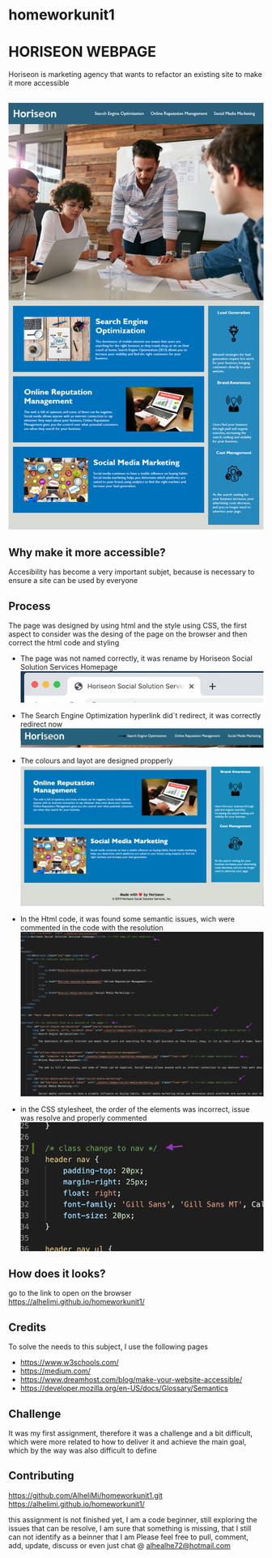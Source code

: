 # homeworkunit1

# HORISEON WEBPAGE


Horiseon is marketing agency that wants to refactor an existing site to make it more accessible

 
![Horiseon page](01-html-css-git-homework-demo.png)


## Why make it more accessible?


Accesibility has become a very important subjet, because is necessary to ensure a site can be used by everyone


## Process


The page was designed by using html and the style using CSS, the first aspect to consider was the desing of the page on the browser and then correct the html code and styling

- The page was not named correctly, it was rename by Horiseon Social Solution Services Homepage
![Horiseon homepage](homework_screenshots/page_name.png)

- The Search Engine Optimization hyperlink did´t redirect, it was correctly redirect now
![search.engine.optimization](homework_screenshots/search.engine.optimization.jpg)

- The colours and layot are designed propperly
![footer layout](homework_screenshots/footer.jpg)

- In the Html code, it was found some semantic issues, wich were commented in the code with the resolution 
![code example](homework_screenshots/code_example.jpg)

- in the CSS stylesheet, the order of the elements was incorrect, issue was resolve and properly commented
![style sheet](homework_screenshots/style_sheet.jpg)


## How does it looks?

go to the link to open on the browser
https://alhelimi.github.io/homeworkunit1/


## Credits 

To solve the needs to this subject, I use the following pages 
- https://www.w3schools.com/
- https://medium.com/
- https://www.dreamhost.com/blog/make-your-website-accessible/
- https://developer.mozilla.org/en-US/docs/Glossary/Semantics

## Challenge

It was my first assignment, therefore it was a challenge and a bit difficult, which were more related to how to deliver it and achieve the main goal, which by the way was also difficult to define 

## Contributing
https://github.com/AlheliMi/homeworkunit1.git
https://alhelimi.github.io/homeworkunit1/

this assignment is not finished yet, I am a code beginner, still exploring the issues that can be resolve, I am sure that something is missing, that I still can not identify as a beinner that I am
Please feel free to pull, comment, add, update, discuss or even just chat @ alhealhe72@hotmail.com 

